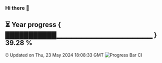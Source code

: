 ### Hi there 👋
⏳ Year progress { ███████████▁▁▁▁▁▁▁▁▁▁▁▁▁▁▁▁▁▁▁ } 39.28 %
---
⏰ Updated on Thu, 23 May 2024 18:08:33 GMT
![Progress Bar CI](https://github.com/Moyi321/Moyi321/workflows/Progress%20Bar%20CI/badge.svg)
